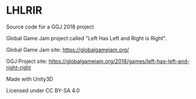 # LHLRIR
Source code for a GGJ 2018 project

Global Game Jam project called "Left Has Left and Right is Right".

Global Game Jam site: https://globalgamejam.org/

GGJ Project site: https://globalgamejam.org/2018/games/left-has-left-and-right-right

Made with Unity3D

Licensed under CC BY-SA 4.0
